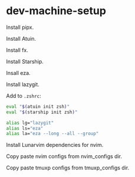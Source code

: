 # dev-machine-setup
Install pipx.

Install Atuin.

Install fx.

Install Starship.

Insall eza.

Install lazygit.

Add to `.zshrc`:
```bash
eval "$(atuin init zsh)"
eval "$(starship init zsh)"

alias lg="lazygit"
alias ls="eza"
alias la="eza --long --all --group"
```

Install Lunarvim dependencies for nvim.

Copy paste nvim configs from nvim_configs dir.

Copy paste tmuxp configs from tmuxp_configs dir.
